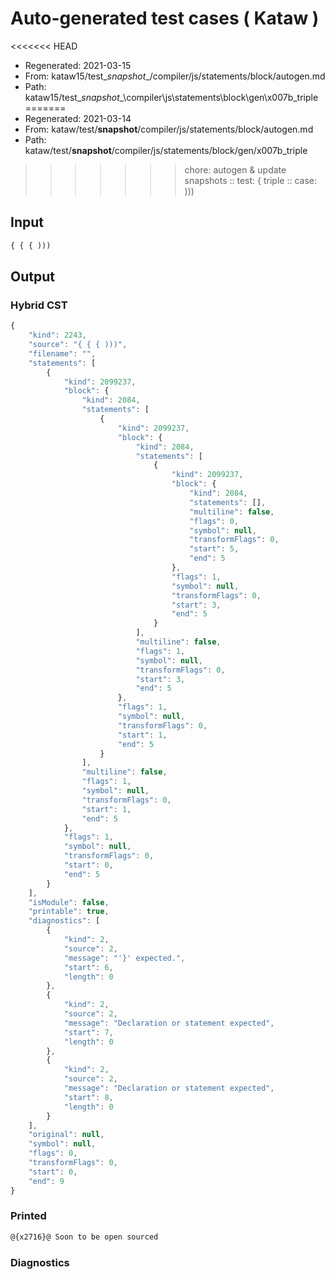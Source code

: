 # Auto-generated test cases ( Kataw )
<<<<<<< HEAD
- Regenerated: 2021-03-15
- From: kataw15/test\__snapshot__/compiler/js/statements/block/autogen.md
- Path: kataw15/test\__snapshot__\compiler\js\statements\block\gen\x007b_triple
=======
- Regenerated: 2021-03-14
- From: kataw/test/__snapshot__/compiler/js/statements/block/autogen.md
- Path: kataw/test/__snapshot__/compiler/js/statements/block/gen/x007b_triple
>>>>>>> chore: autogen & update snapshots
> :: test: { triple
> :: case: )))
## Input

`````js
{ { { )))
`````

## Output

### Hybrid CST

```javascript
{
    "kind": 2243,
    "source": "{ { { )))",
    "filename": "",
    "statements": [
        {
            "kind": 2099237,
            "block": {
                "kind": 2084,
                "statements": [
                    {
                        "kind": 2099237,
                        "block": {
                            "kind": 2084,
                            "statements": [
                                {
                                    "kind": 2099237,
                                    "block": {
                                        "kind": 2084,
                                        "statements": [],
                                        "multiline": false,
                                        "flags": 0,
                                        "symbol": null,
                                        "transformFlags": 0,
                                        "start": 5,
                                        "end": 5
                                    },
                                    "flags": 1,
                                    "symbol": null,
                                    "transformFlags": 0,
                                    "start": 3,
                                    "end": 5
                                }
                            ],
                            "multiline": false,
                            "flags": 1,
                            "symbol": null,
                            "transformFlags": 0,
                            "start": 3,
                            "end": 5
                        },
                        "flags": 1,
                        "symbol": null,
                        "transformFlags": 0,
                        "start": 1,
                        "end": 5
                    }
                ],
                "multiline": false,
                "flags": 1,
                "symbol": null,
                "transformFlags": 0,
                "start": 1,
                "end": 5
            },
            "flags": 1,
            "symbol": null,
            "transformFlags": 0,
            "start": 0,
            "end": 5
        }
    ],
    "isModule": false,
    "printable": true,
    "diagnostics": [
        {
            "kind": 2,
            "source": 2,
            "message": "'}' expected.",
            "start": 6,
            "length": 0
        },
        {
            "kind": 2,
            "source": 2,
            "message": "Declaration or statement expected",
            "start": 7,
            "length": 0
        },
        {
            "kind": 2,
            "source": 2,
            "message": "Declaration or statement expected",
            "start": 8,
            "length": 0
        }
    ],
    "original": null,
    "symbol": null,
    "flags": 0,
    "transformFlags": 0,
    "start": 0,
    "end": 9
}
```

### Printed

```javascript
@{x2716}@ Soon to be open sourced
```

### Diagnostics

```javascript

```

